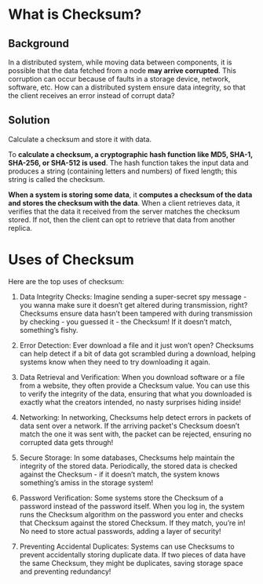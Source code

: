 # What is Checksum?

## Background
In a distributed system, while moving data between components, it is possible that the data fetched from a node **may arrive corrupted**. This corruption can occur because of faults in a storage device, network, software, etc. How can a distributed system ensure data integrity, so that the client receives an error instead of corrupt data?

## Solution
Calculate a checksum and store it with data.

To **calculate a checksum, a cryptographic hash function like MD5, SHA-1, SHA-256, or SHA-512 is used**. The hash function takes the input data and produces a string (containing letters and numbers) of fixed length; this string is called the checksum.

**When a system is storing some data**, it **computes a checksum of the data and stores the checksum with the data**. When a client retrieves data, it verifies that the data it received from the server matches the checksum stored. If not, then the client can opt to retrieve that data from another replica.

# Uses of Checksum

Here are the top uses of checksum:

1. Data Integrity Checks: Imagine sending a super-secret spy message - you wanna make sure it doesn’t get altered during transmission, right? Checksums ensure data hasn’t been tampered with during transmission by checking - you guessed it - the Checksum! If it doesn’t match, something’s fishy.

2. Error Detection: Ever download a file and it just won’t open? Checksums can help detect if a bit of data got scrambled during a download, helping systems know when they need to try downloading it again.

3. Data Retrieval and Verification: When you download software or a file from a website, they often provide a Checksum value. You can use this to verify the integrity of the data, ensuring that what you downloaded is exactly what the creators intended, no nasty surprises hiding inside!

4. Networking: In networking, Checksums help detect errors in packets of data sent over a network. If the arriving packet's Checksum doesn’t match the one it was sent with, the packet can be rejected, ensuring no corrupted data gets through!

5. Secure Storage: In some databases, Checksums help maintain the integrity of the stored data. Periodically, the stored data is checked against the Checksum - if it doesn’t match, the system knows something’s amiss in the storage system!

6. Password Verification: Some systems store the Checksum of a password instead of the password itself. When you log in, the system runs the Checksum algorithm on the password you enter and checks that Checksum against the stored Checksum. If they match, you’re in! No need to store actual passwords, adding a layer of security!

7. Preventing Accidental Duplicates: Systems can use Checksums to prevent accidentally storing duplicate data. If two pieces of data have the same Checksum, they might be duplicates, saving storage space and preventing redundancy!
